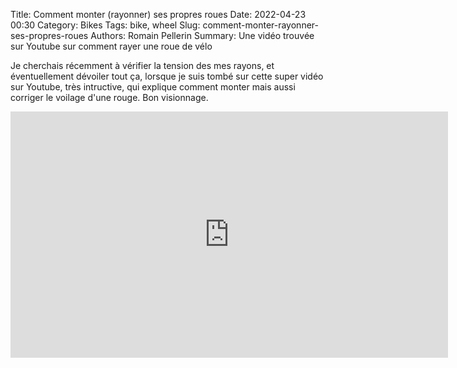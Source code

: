 Title: Comment monter (rayonner) ses propres roues
Date: 2022-04-23 00:30
Category: Bikes
Tags: bike, wheel
Slug: comment-monter-rayonner-ses-propres-roues
Authors: Romain Pellerin
Summary: Une vidéo trouvée sur Youtube sur comment rayer une roue de vélo

Je cherchais récemment à vérifier la tension des mes rayons, et éventuellement dévoiler tout ça, lorsque je suis tombé sur cette super vidéo sur Youtube, très intructive, qui explique comment monter mais aussi corriger le voilage d'une rouge. Bon visionnage.

<iframe width="700" height="394" src="https://www.youtube-nocookie.com/embed/p8msYQEqSIM" title="YouTube video player" frameborder="0" allow="accelerometer; autoplay; clipboard-write; encrypted-media; gyroscope; picture-in-picture" allowfullscreen></iframe>
